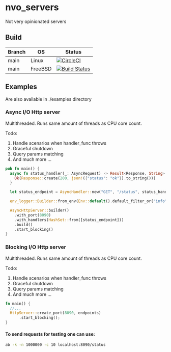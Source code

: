 # nvo_servers
Not very opinionated servers 

## Build
|Branch|OS     |Status                                                                                                                                                                                    |
|------|-------|------------------------------------------------------------------------------------------------------------------------------------------------------------------------------------------|
|main  |Linux  |[![CircleCI](https://dl.circleci.com/status-badge/img/gh/pirkus/nvo_servers/tree/main.svg?style=svg)](https://dl.circleci.com/status-badge/redirect/gh/pirkus/nvo_servers/tree/main)      |
|main  |FreeBSD|[![Build Status](https://api.cirrus-ci.com/github/pirkus/nvo_servers.svg)](https://cirrus-ci.com/github/pirkus/nvo_servers)                                                               |

## Examples
Are also available in ./examples directory
### Async I/O Http server
Multithreaded. Runs same amount of threads as CPU core count.

Todo:
1. Handle scenarios when handler_func throws
2. Graceful shutdown
3. Query params matching
4. And much more ...
```rust
pub fn main() {
  async fn status_handler(_: AsyncRequest) -> Result<Response, String> {
    Ok(Response::create(200, json!({"status": "ok"}).to_string()))
  }

  let status_endpoint = AsyncHandler::new("GET", "/status", status_handler);

  env_logger::Builder::from_env(Env::default().default_filter_or("info")).init();

  AsyncHttpServer::builder()
    .with_port(8090)
    .with_handlers(HashSet::from([status_endpoint]))
	.build()
	.start_blocking()
}
```
### Blocking I/O Http server
Multithreaded. Runs same amount of threads as CPU core count.

Todo:
1. Handle scenarios when handler_func throws
2. Graceful shutdown
3. Query params matching
5. And much more ...
```rust
fn main() {
  //...
  HttpServer::create_port(8090, endpoints)
      .start_blocking();
}
```

#### To send requests for testing one can use:
```sh
ab -k -n 1000000 -c 10 localhost:8090/status
```

